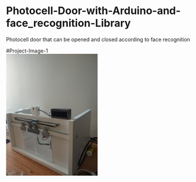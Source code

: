 # Photocell-Door-with-Arduino-and-face_recognition-Library
Photocell door that can be opened and closed according to face recognition

#Project-Image-1
</br>
<img src="https://github.com/HarunResitKarahan/Photocell-Door-with-Arduino-and-face_recognition-Library/blob/main/Photocell-Door-Image1.jpeg" style="margin:auto" width="250">
